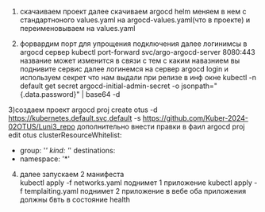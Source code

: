 1) скачаиваем проект далее  скачиваем argocd helm меняем в нем  с стандартноного values.yaml  на argocd-values.yaml(что в проекте)  и переименовываем на values.yaml

2) форвардим порт  для упрощения подключения далее  логинимсы в argocd  сервер
 kubectl port-forward svc/argo-argocd-server 8080:443   название может изменится в связи с тем с каким навазнием вы поднивите сервис
далее логинемся на сервер  argocd login и используем  секрет что нам выдали при релизе в инф окне
kubectl -n default get secret argocd-initial-admin-secret -o jsonpath="{.data.password}" | base64 -d

3)создаем проект
argocd proj create otus -d https://kubernetes.default.svc,default -s https://github.com/Kuber-2024-02OTUS/Luni3_repo
дополнительно внести правки в  фаил 
argocd proj edit otus 
clusterResourceWhitelist:
- group: '*'
  kind: '*'
destinations:
- namespace: '*'


4) далее запускаем 2 манифеста  
kubectl apply -f networks.yaml  поднимет 1 приложение 
kubectl apply -f templaiting.yaml  поднимет 2 приложение в вебе  оба приложения должны бвть в состояние health 
